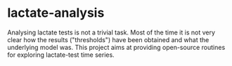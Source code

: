 # lactate-analysis
Analysing lactate tests is not a trivial task. Most of the time it is not very clear how the results ("thresholds") have been obtained and what the underlying model was. This project aims at providing open-source routines for exploring lactate-test time series.